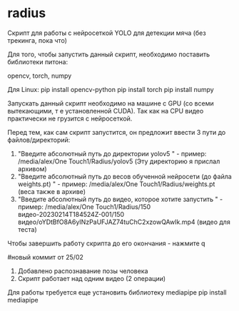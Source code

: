# radius

Скрипт для работы с нейросеткой YOLO для детекции мяча (без трекинга, пока что)

Для того, чтобы запустить данный скрипт, необходимо поставить библиотеки питона:

opencv, torch, numpy

Для Linux:
pip install opencv-python
pip install torch
pip install numpy

Запускать данный скрипт необходимо на машине с GPU (со всеми вытекающими, т е установленной CUDA). 
Так как на CPU видео практически не грузится с нейросеткой.
 
Перед тем, как сам скрипт запустится, он предложит ввести 3 пути до файлов/директорий:
1. "Введите абсолютный путь до директории yolov5 "   - пример: /media/alex/One Touch1/Radius/yolov5 (Эту директорию я прислал архивом)
2. "Введите абсолютный путь до весов обученной нейросети (до файла weights.pt) " - пример: /media/alex/One Touch1/Radius/weights.pt (веса также в архиве)
3. "Введите абсолютный путь до видео, которое хотите запустить " - пример: /media/alex/One Touch1/Radius/150 видео-20230214T184524Z-001/150 видео/oYDtBfO8A6yINzPaUFJAZ74tuChC2xzowQAwIk.mp4 (видео для теста)


Чтобы завершить работу скрипта до его окончания - нажмите q



#новый коммит от 25/02
1. Добавлено распознавание позы человека
2. Скрипт работает над одним видео (2 операции)

Для работы требуется еще установить библиотеку mediapipe
pip install mediapipe


